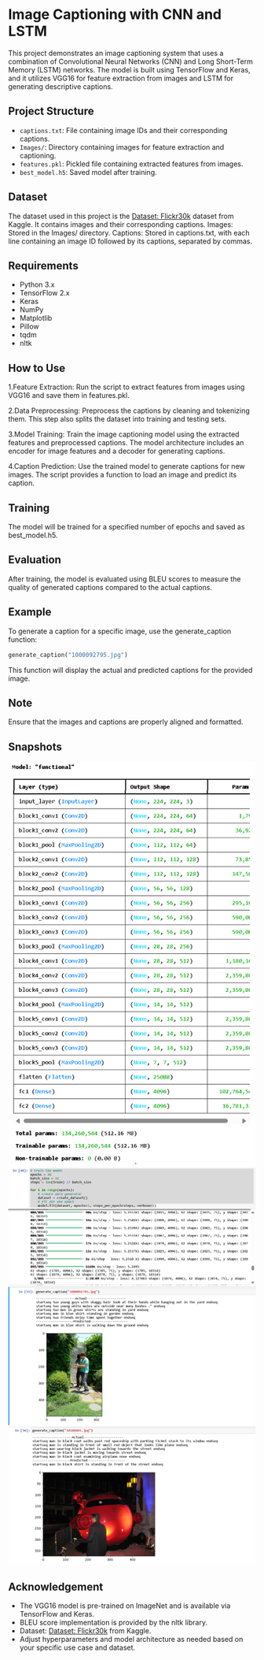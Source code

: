 # Image Captioning with CNN and LSTM

This project demonstrates an image captioning system that uses a combination of Convolutional Neural Networks (CNN) and Long Short-Term Memory (LSTM) networks. The model is built using TensorFlow and Keras, and it utilizes VGG16 for feature extraction from images and LSTM for generating descriptive captions.

## Project Structure
- `captions.txt`: File containing image IDs and their corresponding captions.
- `Images/`: Directory containing images for feature extraction and captioning.
- `features.pkl`: Pickled file containing extracted features from images.
- `best_model.h5`: Saved model after training.

## Dataset
The dataset used in this project is the [Dataset: Flickr30k](https://www.kaggle.com/datasets/adityajn105/flickr30k) dataset from Kaggle. It contains images and their corresponding captions.
Images: Stored in the Images/ directory.
Captions: Stored in captions.txt, with each line containing an image ID followed by its captions, separated by commas.

## Requirements

- Python 3.x
- TensorFlow 2.x
- Keras
- NumPy
- Matplotlib
- Pillow
- tqdm
- nltk
## How to Use
1.Feature Extraction: Run the script to extract features from images using VGG16 and save them in features.pkl.

2.Data Preprocessing: Preprocess the captions by cleaning and tokenizing them. This step also splits the dataset into training and testing sets.

3.Model Training: Train the image captioning model using the extracted features and preprocessed captions. The model architecture includes an encoder for image features and a decoder for generating captions.

4.Caption Prediction: Use the trained model to generate captions for new images. The script provides a function to load an image and predict its caption.

## Training
The model will be trained for a specified number of epochs and saved as best_model.h5.

## Evaluation
After training, the model is evaluated using BLEU scores to measure the quality of generated captions compared to the actual captions.

## Example
To generate a caption for a specific image, use the generate_caption function:
```python
generate_caption("1000092795.jpg")
```
This function will display the actual and predicted captions for the provided image.

## Note
Ensure that the images and captions are properly aligned and formatted.

## Snapshots
![Model Architecture](./Screenshot%202024-08-10%20192431.png)
![Epoch](./Screenshot%202024-08-10%20192531.png)
![1st Output](./Screenshot%202024-08-10%20192556.png)
![2nd Output](./Screenshot%202024-08-10%20192613.png)

## Acknowledgement
- The VGG16 model is pre-trained on ImageNet and is available via TensorFlow and Keras.
- BLEU score implementation is provided by the nltk library.
- Dataset: [Dataset: Flickr30k](https://www.kaggle.com/datasets/adityajn105/flickr30k) from Kaggle.
- Adjust hyperparameters and model architecture as needed based on your specific use case and dataset.

